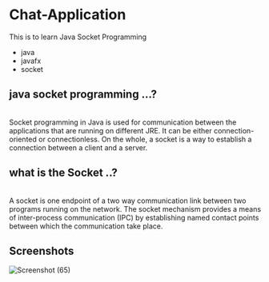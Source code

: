 # Chat-Application
This is to learn Java Socket Programming 
- java 
- javafx
- socket


## java socket programming ...?
<br>
Socket programming in Java is used for communication between the applications that are running on different JRE. It can be either connection-oriented or connectionless. On the whole, a socket is a way to establish a connection between a client and a server.

<br>

## what is the Socket ..?

<br>
A socket is one endpoint of a two way communication link between two programs running on the network. The socket mechanism provides a means of inter-process communication (IPC) by establishing named contact points between which the communication take place.



## Screenshots


![Screenshot (65)](https://github.com/Vishnuka084/Chat-Application/assets/122769900/02f9373c-527f-4543-b7da-0522f76a8ad5)

